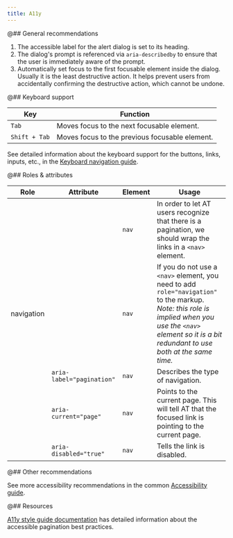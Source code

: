 ```yaml
---
title: A11y
---
```


@## General recommendations

1. The accessible label for the alert dialog is set to its heading.
2. The dialog's prompt is referenced via `aria-describedby` to ensure that the user is immediately aware of the prompt.
3. Automatically set focus to the first focusable element inside the dialog. Usually it is the least destructive action. It helps prevent users from accidentally confirming the destructive action, which cannot be undone.

@## Keyboard support

| Key           | Function                                       |
| ------------- | ---------------------------------------------- |
| `Tab`         | Moves focus to the next focusable element.     |
| `Shift + Tab` | Moves focus to the previous focusable element. |

See detailed information about the keyboard support for the buttons, links, inputs, etc., in the [Keyboard navigation guide](/core-principles/a11y/a11y-keyboard/).

@## Roles & attributes

| Role       | Attribute                 | Element | Usage                                                                                                                                                                                                        |
| ---------- | ------------------------- | ------- | ------------------------------------------------------------------------------------------------------------------------------------------------------------------------------------------------------------ |
|            |                           | `nav`   | In order to let AT users recognize that there is a pagination, we should wrap the links in a `<nav>` element.                                                                                                |
| navigation |                           | `nav`   | If you do not use a `<nav>` element, you need to add `role="navigation"` to the markup. _Note: this role is implied when you use the `<nav>` element so it is a bit redundant to use both at the same time._ |
|            | `aria-label="pagination"` | `nav`   | Describes the type of navigation.                                                                                                                                                                            |
|            | `aria-current="page"`     | `nav`   | Points to the current page. This will tell AT that the focused link is pointing to the current page.                                                                                                         |
|            | `aria-disabled="true"`    | `nav`   | Tells the link is disabled.                                                                                                                                                                                  |

@## Other recommendations

See more accessibility recommendations in the common [Accessibility guide](/core-principles/a11y/).

@## Resources

[A11y style guide documentation](https://a11y-style-guide.com/style-guide/section-navigation.html) has detailed information about the accessible pagination best practices.
